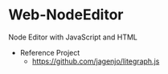 # Web-NodeEditor
Node Editor with JavaScript and HTML

- Reference Project
  - https://github.com/jagenjo/litegraph.js
